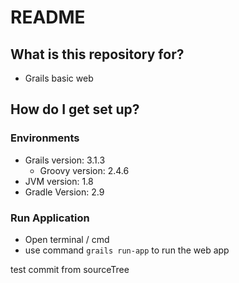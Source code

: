 # README #

## What is this repository for? ##

* Grails basic web 

## How do I get set up? ##

### Environments ###
* Grails version: 3.1.3
    * Groovy version: 2.4.6
* JVM version: 1.8
* Gradle Version: 2.9

### Run Application ###
* Open terminal / cmd
* use command `grails run-app` to run the web app

test commit from sourceTree
